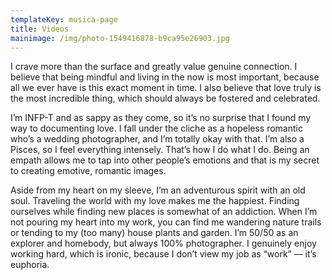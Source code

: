 ```yaml
---
templateKey: musica-page
title: Videos
mainimage: /img/photo-1549416878-b9ca95e26903.jpg
---
```

I crave more than the surface and greatly value genuine connection. I believe that being mindful and living in the now is most important, because all we ever have is this exact moment in time. I also believe that love truly is the most incredible thing, which should always be fostered and celebrated. 



I’m INFP-T and as sappy as they come, so it’s no surprise that I found my way to documenting love. I fall under the cliche as a hopeless romantic who’s a wedding photographer, and I’m totally okay with that. I’m also a Pisces, so I feel everything intensely. That’s how I do what I do. Being an empath allows me to tap into other people’s emotions and that is my secret to creating emotive, romantic images.




Aside from my heart on my sleeve, I’m an adventurous spirit with an old soul. Traveling the world with my love makes me the happiest. Finding ourselves while finding new places is somewhat of an addiction. When I’m not pouring my heart into my work, you can find me wandering nature trails or tending to my (too many) house plants and garden. I’m 50/50 as an explorer and homebody, but always 100% photographer. I genuinely enjoy working hard, which is ironic, because I don’t view my job as “work” — it’s euphoria.
